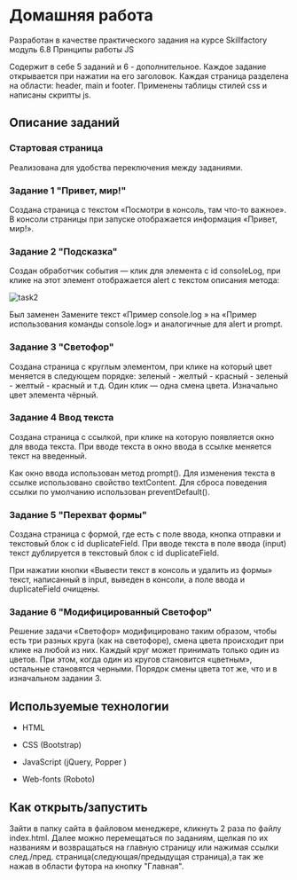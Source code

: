 # Домашняя работа

Разработан в качестве практического задания на курсе Skillfactory модуль 6.8 Принципы работы JS

Содержит в себе 5 заданий и 6 - дополнительное. Каждое задание открывается при нажатии на его заголовок.
Каждая страница разделена на области: header, main и footer.
Применены таблицы стилей css и написаны скрипты js.


## Описание заданий

### Стартовая страница

Реализована для удобства переключения между заданиями.

### Задание 1 "Привет, мир!"

Создана страница с текстом «Посмотри в консоль, там что-то важное». В консоли страницы при запуске отображается информация «Привет, мир!».

### Задание 2 "Подсказка"
Создан обработчик события — клик для элемента с id consoleLog, при клике на этот элемент отображается alert c текстом описания метода:

![task2](../HW/images/task2.png)

Был заменен Замените текст «Пример console.log » на «Пример использования команды console.log» и аналогичные для alert и prompt.


### Задание 3 "Светофор"
Создана страница с круглым элементом, при клике на который цвет меняется в следующем порядке: зеленый - желтый - красный - зеленый - желтый - красный и т.д. Один клик — одна смена цвета. Изначально цвет элемента чёрный.

### Задание 4 Ввод текста
Создана страница с ссылкой, при клике на которую появляется окно для ввода текста. При вводе текста в окно ввода в ссылке меняется текст на введенный.

Как окно ввода использован метод prompt().
Для изменения текста в ссылке использовано свойство textContent.
Для сброса поведения ссылки по умолчанию использован preventDefault().

### Задание 5 "Перехват формы"
Создана страница с формой, где есть с поле ввода, кнопка отправки и текстовый блок с id duplicateField. При вводе текста в поле ввода (input) текст дублируется в текстовый блок с id duplicateField.

При нажатии кнопки «Вывести текст в консоль и удалить из формы» текст, написанный в input, выведен в консоли, а поле ввода и duplicateField очищены.

### Задание 6 "Модифицированный Светофор"
Решение задачи «Светофор» модифицировано таким образом, чтобы есть три разных круга (как на светофоре), смена цвета происходит при клике на любой из них. Каждый круг может принимать только один из цветов.
При этом, когда один из кругов становится «цветным», остальные становятся черными. Порядок смены цвета тот же, что и в изначальном задании 3.

## Используемые технологии

* HTML

* CSS (Bootstrap)

* JavaScript (jQuery, Popper )

* Web-fonts (Roboto)

## Как открыть/запустить

Зайти в папку сайта в файловом менеджере, кликнуть 2 раза по файлу index.html.
Далее можно перемещаться по заданиям, щелкая по их названиям и возвращаться на главную страницу или нажимая ссылки след./пред. страница(следующая/предыдущая страница),а так же нажав в области футора на кнопку "Главная".